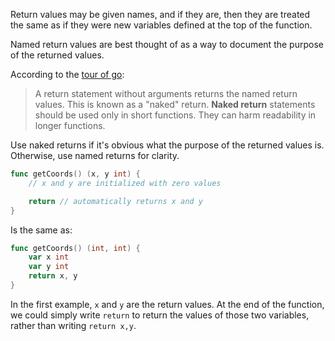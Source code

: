 Return values may be given names, and if they are, then they are treated the same as if they were new variables defined at the top of the function.

Named return values are best thought of as a way to document the purpose of the returned values.

According to the [tour of go](https://tour.golang.org/):

> A return statement without arguments returns the named return values. This is known as a "naked" return. **Naked return** statements should be used only in short functions. They can harm readability in longer functions.

Use naked returns if it's obvious what the purpose of the returned values is. Otherwise, use named returns for clarity.

```go
func getCoords() (x, y int) {
	// x and y are initialized with zero values

	return // automatically returns x and y
}

```

Is the same as:

```go
func getCoords() (int, int) {
	var x int
	var y int
	return x, y
}
```

In the first example, `x` and `y` are the return values. At the end of the function, we could simply write `return` to return the values of those two variables, rather than writing `return x,y`.